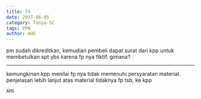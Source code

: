 ```yaml
---
title: 74
date: 2017-06-05
category: Tanya-SC
tags: PPN
author: AHS
---
```


pm sudah dikreditkan, kemudian pembeli dapat surat dari kpp untuk membetulkan spt ybs karena fp nya fiktif. gimana?

---

kemungkinan kpp menilai fp nya tidak memenuhi persyaratan material. penjelasan lebih lanjut atas material tidaknya fp tsb, ke kpp

`AHS`
